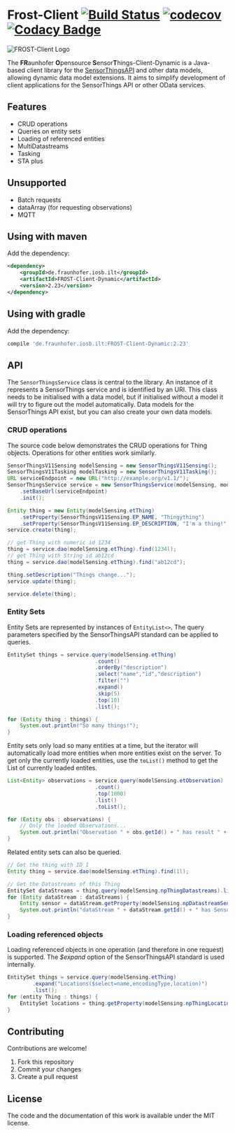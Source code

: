 # Frost-Client [![Build Status](https://github.com/FraunhoferIOSB/FROST-Client/workflows/Maven%20Build/badge.svg)](https://github.com/FraunhoferIOSB/FROST-Client/actions) [![codecov](https://codecov.io/gh/FraunhoferIOSB/FROST-Client/branch/master/graph/badge.svg)](https://codecov.io/gh/FraunhoferIOSB/FROST-Client) [![Codacy Badge](https://api.codacy.com/project/badge/Grade/e99823ab3a7541b085a9c9c48461d39f)](https://www.codacy.com/gh/FraunhoferIOSB/FROST-Client?utm_source=github.com&amp;utm_medium=referral&amp;utm_content=FraunhoferIOSB/FROST-Client&amp;utm_campaign=Badge_Grade)

![FROST-Client Logo](https://raw.githubusercontent.com/hylkevds/FROST-Client-Dynamic/main/images/FROST-Client-darkgrey.png)

The **FR**aunhofer **O**pensource **S**ensor**T**hings-Client-Dynamic is a Java-based client
library for the [SensorThingsAPI](https://github.com/opengeospatial/sensorthings) and other data models, allowing dynamic data model extensions.
It aims to simplify development of client applications for the SensorThings API or other OData services.


## Features

* CRUD operations
* Queries on entity sets
* Loading of referenced entities
* MultiDatastreams
* Tasking
* STA plus

## Unsupported

* Batch requests
* dataArray (for requesting observations)
* MQTT

## Using with maven

Add the dependency:
```xml
<dependency>
    <groupId>de.fraunhofer.iosb.ilt</groupId>
    <artifactId>FROST-Client-Dynamic</artifactId>
    <version>2.23</version>
</dependency>

```

## Using with gradle

Add the dependency:
```gradle
compile 'de.fraunhofer.iosb.ilt:FROST-Client-Dynamic:2.23'
```

## API

The `SensorThingsService` class is central to the library. An instance of it represents a SensorThings service and is identified by an URI.
This class needs to be initialised with a data model, but if initialised without a model it will try to figure out the model automatically.
Data models for the SensorThings API exist, but you can also create your own data models.

### CRUD operations

The source code below demonstrates the CRUD operations for Thing objects. Operations for other entities work similarly.

```java
SensorThingsV11Sensing modelSensing = new SensorThingsV11Sensing();
SensorThingsV11Tasking modelTasking = new SensorThingsV11Tasking();
URL serviceEndpoint = new URL("http://example.org/v1.1/");
SensorThingsService service = new SensorThingsService(modelSensing, modelTasking)
    .setBaseUrl(serviceEndpoint)
    .init();
```

```java
Entity thing = new Entity(modelSensing.etThing)
    .setProperty(SensorThingsV11Sensing.EP_NAME, "Thingything")
    .setProperty(SensorThingsV11Sensing.EP_DESCRIPTION, "I'm a thing!");
service.create(thing);

// get Thing with numeric id 1234
thing = service.dao(modelSensing.etThing).find(1234l);
// get Thing with String id ab12cd
thing = service.dao(modelSensing.etThing).find("ab12cd");

thing.setDescription("Things change...");
service.update(thing);

service.delete(thing);
```

### Entity Sets

Entity Sets are represented by instances of `EntityList<>`. The query parameters specified by the SensorThingsAPI standard can be applied to queries.

```java
EntitySet things = service.query(modelSensing.etThing)
                            .count()
                            .orderBy("description")
                            .select("name","id","description")
                            .filter("")
                            .expand()
                            .skip(5)
                            .top(10)
                            .list();

for (Entity thing : things) {
    System.out.println("So many things!");
}
```

Entity sets only load so many entities at a time, but the iterator will automatically
load more entities when more entities exist on the server. To get only the currently
loaded entities, use the `toList()` method to get the List<Entity> of currently
loaded entites.

```java
List<Entity> observations = service.query(modelSensing.etObservation)
                            .count()
                            .top(1000)
                            .list()
                            .toList();

for (Entity obs : observations) {
    // Only the loaded Observations...
    System.out.println("Observation " + obs.getId() + " has result " + obs.getResult());
}
```

Related entity sets can also be queried.
```java
// Get the thing with ID 1
Entity thing = service.dao(modelSensing.etThing).find(1l);

// Get the Datastreams of this Thing
EntitySet dataStreams = thing.query(modelSensing.npThingDatastreams).list();
for (Entity dataStream : dataStreams) {
    Entity sensor = dataStream.getProperty(modelSensing.npDatastreamSensor);
    System.out.println("dataStream " + dataStream.getId() + " has Sensor " + sensor.getId());
}

```


### Loading referenced objects

Loading referenced objects in one operation (and therefore in one request) is supported. The *$expand* option of the SensorThingsAPI standard is used internally.

```java
EntitySet things = service.query(modelSensing.etThing)
        .expand("Locations($select=name,encodingType,location)")
        .list();
for (entity Thing : things) {
    EntitySet locations = thing.getProperty(modelSensing.npThingLocations);
}
```


## Contributing

Contributions are welcome!

1.  Fork this repository
2.  Commit your changes
3.  Create a pull request

## License

The code and the documentation of this work is available under the MIT license.
